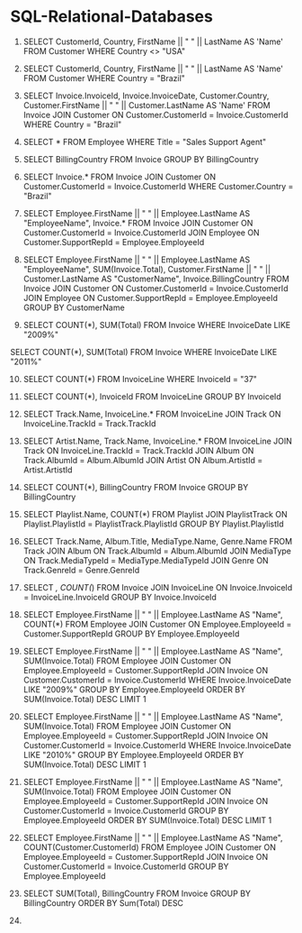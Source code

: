 # SQL-Relational-Databases


1. SELECT  CustomerId, Country, FirstName || " " || LastName AS 'Name' FROM Customer
WHERE Country <> "USA"

2. SELECT  CustomerId, Country, FirstName || " " || LastName AS 'Name' FROM Customer
WHERE Country = "Brazil"

3. SELECT  Invoice.InvoiceId, Invoice.InvoiceDate, Customer.Country, Customer.FirstName || " " || Customer.LastName AS 'Name' 
FROM Invoice
JOIN Customer ON Customer.CustomerId = Invoice.CustomerId
WHERE Country = "Brazil"

4. SELECT  *
FROM Employee
WHERE Title = "Sales Support Agent"

5. SELECT  BillingCountry
FROM Invoice
GROUP BY BillingCountry

6. SELECT  Invoice.*
FROM Invoice
JOIN Customer ON Customer.CustomerId = Invoice.CustomerId
WHERE Customer.Country = "Brazil"

7. SELECT  Employee.FirstName || " " || Employee.LastName AS "EmployeeName", Invoice.*
FROM Invoice
JOIN Customer ON Customer.CustomerId = Invoice.CustomerId
JOIN Employee ON Customer.SupportRepId = Employee.EmployeeId

8. SELECT  Employee.FirstName || " " || Employee.LastName AS "EmployeeName", SUM(Invoice.Total), Customer.FirstName || " " || Customer.LastName AS "CustomerName", Invoice.BillingCountry 
FROM Invoice
JOIN Customer ON Customer.CustomerId = Invoice.CustomerId
JOIN Employee ON Customer.SupportRepId = Employee.EmployeeId
GROUP BY CustomerName

9. SELECT COUNT(*), SUM(Total)
FROM Invoice
WHERE InvoiceDate LIKE "2009%"

SELECT COUNT(*), SUM(Total)
FROM Invoice
WHERE InvoiceDate LIKE "2011%"

10. SELECT COUNT(*)
FROM InvoiceLine
WHERE InvoiceId = "37"

11. SELECT COUNT(*), InvoiceId
FROM InvoiceLine
GROUP BY InvoiceId

12. SELECT Track.Name, InvoiceLine.*
FROM InvoiceLine
JOIN Track ON InvoiceLine.TrackId = Track.TrackId

13. SELECT Artist.Name, Track.Name, InvoiceLine.*
FROM InvoiceLine
JOIN Track ON InvoiceLine.TrackId = Track.TrackId
JOIN  Album ON Track.AlbumId = Album.AlbumId
JOIN Artist ON Album.ArtistId = Artist.ArtistId

14. SELECT COUNT(*), BillingCountry
FROM Invoice
GROUP BY BillingCountry

15. SELECT Playlist.Name, COUNT(*)
FROM Playlist
JOIN PlaylistTrack ON Playlist.PlaylistId = PlaylistTrack.PlaylistId
GROUP BY Playlist.PlaylistId

16. SELECT Track.Name, Album.Title, MediaType.Name, Genre.Name
FROM Track
JOIN Album ON Track.AlbumId = Album.AlbumId
JOIN MediaType ON Track.MediaTypeId = MediaType.MediaTypeId
JOIN Genre ON Track.GenreId = Genre.GenreId

17. SELECT *, COUNT(*)
FROM Invoice
JOIN InvoiceLine ON Invoice.InvoiceId = InvoiceLine.InvoiceId
GROUP BY Invoice.InvoiceId

18. SELECT Employee.FirstName || " " || Employee.LastName AS "Name", COUNT(*)
FROM Employee
JOIN Customer ON Employee.EmployeeId = Customer.SupportRepId
GROUP BY Employee.EmployeeId

19. SELECT Employee.FirstName || " " || Employee.LastName AS "Name", SUM(Invoice.Total)
FROM Employee
JOIN Customer ON Employee.EmployeeId = Customer.SupportRepId
JOIN Invoice ON Customer.CustomerId = Invoice.CustomerId
WHERE Invoice.InvoiceDate LIKE "2009%"
GROUP BY Employee.EmployeeId
ORDER BY SUM(Invoice.Total) DESC
LIMIT 1

20. SELECT Employee.FirstName || " " || Employee.LastName AS "Name", SUM(Invoice.Total)
FROM Employee
JOIN Customer ON Employee.EmployeeId = Customer.SupportRepId
JOIN Invoice ON Customer.CustomerId = Invoice.CustomerId
WHERE Invoice.InvoiceDate LIKE "2010%"
GROUP BY Employee.EmployeeId
ORDER BY SUM(Invoice.Total) DESC
LIMIT 1

21. SELECT Employee.FirstName || " " || Employee.LastName AS "Name", SUM(Invoice.Total)
FROM Employee
JOIN Customer ON Employee.EmployeeId = Customer.SupportRepId
JOIN Invoice ON Customer.CustomerId = Invoice.CustomerId
GROUP BY Employee.EmployeeId
ORDER BY SUM(Invoice.Total) DESC
LIMIT 1

22. SELECT Employee.FirstName || " " || Employee.LastName AS "Name", COUNT(Customer.CustomerId)
FROM Employee
JOIN Customer ON Employee.EmployeeId = Customer.SupportRepId
JOIN Invoice ON Customer.CustomerId = Invoice.CustomerId
GROUP BY Employee.EmployeeId

23. SELECT SUM(Total), BillingCountry
FROM Invoice
GROUP BY BillingCountry
ORDER BY Sum(Total) DESC

24. 